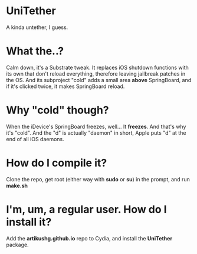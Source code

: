 # UniTether
A kinda untether, I guess.
# What the..?
Calm down, it's a Substrate tweak. It replaces iOS shutdown functions with its own that don't reload everything, therefore leaving jailbreak patches in the OS. And its subproject "cold" adds a small area **above** SpringBoard, and if it's clicked twice, it makes SpringBoard reload.
# Why "cold" though?
When the iDevice's SpringBoard freezes, well... It **freezes**. And that's why it's "cold". And the "d" is actually "daemon" in short, Apple puts "d" at the end of all iOS daemons.
# How do I compile it?
Clone the repo, get root (either way with **sudo** or **su**) in the prompt, and run **make.sh**
# I'm, um, a regular user. How do I install it?
Add the **artikushg.github.io** repo to Cydia, and install the **UniTether** package.

